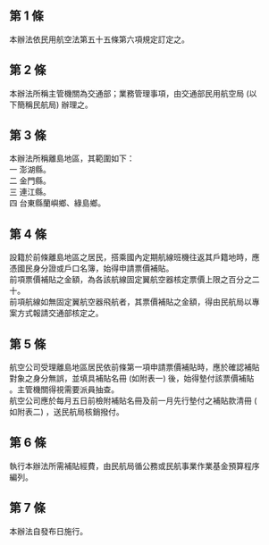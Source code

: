 第 1 條
-------
本辦法依民用航空法第五十五條第六項規定訂定之。

第 2 條
-------
本辦法所稱主管機關為交通部；業務管理事項，由交通部民用航空局 (以  
下簡稱民航局) 辦理之。

第 3 條
-------
本辦法所稱離島地區，其範圍如下：  
一  澎湖縣。                      
二  金門縣。                      
三  連江縣。                      
四  台東縣蘭嶼鄉、綠島鄉。

第 4 條
-------
設籍於前條離島地區之居民，搭乘國內定期航線班機往返其戶籍地時，應  
憑國民身分證或戶口名簿，始得申請票價補貼。                        
前項票價補貼之金額，為各該航線固定翼航空器核定票價上限之百分之二  
十。                                                              
前項航線如無固定翼航空器飛航者，其票價補貼之金額，得由民航局以專  
案方式報請交通部核定之。

第 5 條
-------
航空公司受理離島地區居民依前條第一項申請票價補貼時，應於確認補貼  
對象之身分無誤，並填具補貼名冊 (如附表一) 後，始得墊付該票價補貼  
。主管機關得視需要派員抽查。                                      
航空公司應於每月五日前檢附補貼名冊及前一月先行墊付之補貼款清冊 (  
如附表二) ，送民航局核銷撥付。

第 6 條
-------
執行本辦法所需補貼經費，由民航局循公務或民航事業作業基金預算程序  
編列。

第 7 條
-------
本辦法自發布日施行。

